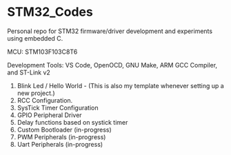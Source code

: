 # STM32_Codes

Personal repo for STM32 firmware/driver development and experiments using embedded C. 

MCU: STM103F103C8T6

Development Tools: VS Code, OpenOCD, GNU Make, ARM GCC Compiler, and ST-Link v2

1. Blink Led / Hello World - (This is also my template whenever setting up a new project.)
2. RCC Configuration.
3. SysTick Timer Configuration
4. GPIO Peripheral Driver
5. Delay functions based on systick timer
5. Custom Bootloader (in-progress)
6. PWM Peripherals (in-progress)
7. Uart Peripherals (in-progress)



